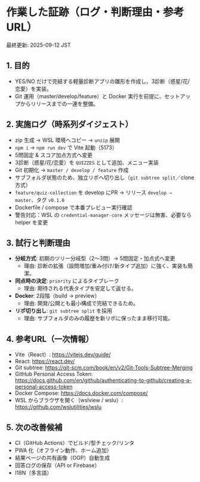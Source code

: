 # 作業した証跡（ログ・判断理由・参考URL）

最終更新: 2025-09-12 JST

## 1. 目的
- YES/NO だけで完結する軽量診断アプリの雛形を作成し、3診断（惑星/花/恋愛）を実装。
- Git 運用（master/develop/feature）と Docker 実行を前提に、セットアップからリリースまでの一連を整備。

## 2. 実施ログ（時系列ダイジェスト）
- zip 生成 → WSL 環境へコピー → `unzip` 展開
- `npm i` → `npm run dev` で Vite 起動（5173）
- 5問固定 & スコア加点方式へ変更
- 3診断（惑星/花/恋愛）を `QUIZZES` として追加、メニュー実装
- Git 初期化 → `master / develop / feature` 作成
- サブフォルダ状態のため、独立リポへ切り出し（`git subtree split`／clone方式）
- `feature/quiz-collection` を develop にPR → リリース `develop → master`、タグ `v0.1.0`
- Dockerfile / compose で本番プレビュー実行確認
- 警告対応：WSL の `credential-manager-core` メッセージは無害、必要なら helper を変更

## 3. 試行と判断理由
- **分岐方式**: 初期のツリー分岐型（2〜3問）→ 5問固定・加点式へ変更  
  - 理由: 診断の拡張（設問増加/重み付け/新タイプ追加）に強く、実装も簡潔。
- **同点時の決定**: `priority` によるタイブレーク  
  - 理由: 期待される代表タイプを安定して返せる。
- **Docker**: 2段階（build → preview）  
  - 理由: 開発/公開とも最小構成で完結できるため。
- **リポ切り出し**: `git subtree split` を採用  
  - 理由: サブフォルダのみの履歴を新リポに保ったまま移行可能。

## 4. 参考URL（一次情報）
- Vite（React）: https://vitejs.dev/guide/
- React: https://react.dev/
- Git subtree: https://git-scm.com/book/en/v2/Git-Tools-Subtree-Merging
- GitHub Personal Access Token: https://docs.github.com/en/github/authenticating-to-github/creating-a-personal-access-token
- Docker Compose: https://docs.docker.com/compose/
- WSL からブラウザを開く（wslview / wslu）: https://github.com/wslutilities/wslu

## 5. 次の改善候補
- CI（GitHub Actions）でビルド/型チェック/リンタ
- PWA 化（オフライン動作、ホーム追加）
- 結果ページの共有画像（OGP）自動生成
- 回答ログの保存（API or Firebase）
- I18N（多言語）
